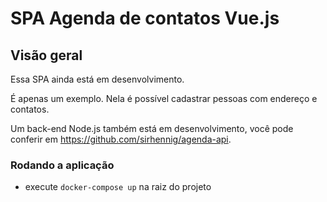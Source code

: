 # SPA Agenda de contatos Vue.js

## Visão geral
Essa SPA ainda está em desenvolvimento.

É apenas um exemplo. Nela é possível cadastrar pessoas com endereço e contatos.

Um back-end Node.js também está em desenvolvimento, você pode conferir em https://github.com/sirhennig/agenda-api.

### Rodando a aplicação

* execute `docker-compose up` na raiz do projeto
